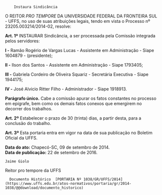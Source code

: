         Instaura Sindicância  

O REITOR *PRO TEMPORE* DA UNIVERSIDADE FEDERAL DA FRONTEIRA SUL - UFFS, no uso de suas atribuições legais, tendo em vista o Processo nº 23205.003214/2014-02, resolve:

 **Art. 1º** INSTAURAR Sindicância, a ser processada pela Comissão integrada pelos servidores:

 **I -** Ramão Rogério de Vargas Lucas - Assistente em Administração - Siape 1604879 - (presidente);

 **II -** Ilson dos Santos - Assistente em Administração - Siape 1793405;

 **III -** Gabriela Cordeiro de Oliveira Squariz - Secretária Executiva - Siape 1944175;

 **IV -** José Alvicio Ritter Filho - Administrador - Siape 1918913.

 **Parágrafo único.** Cabe a comissão apurar os fatos constantes no processo em epígrafe, bem como os demais fatos conexos que emergirem no decorrer dos trabalhos.

 **Art. 2º** Estabelecer o prazo de 30 (trinta) dias, a partir desta, para a conclusão do trabalho.

 **Art. 3º** Esta portaria entra em vigor na data de sua publicação no Boletim Oficial da UFFS.

  

   **Data do ato:** Chapecó-SC, 09 de setembro de 2014.   
 **Data de publicação:**  22 de setembro de 2016. 

    Jaime Giolo   
 Reitor pro tempore da UFFS 

      Documento Histórico  [PORTARIA Nº 1038/GR/UFFS/2014](https://www.uffs.edu.br/atos-normativos/portaria/gr/2014-1038/@@download/documento_historico)     
      